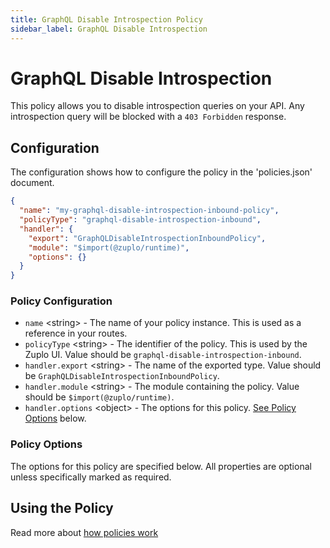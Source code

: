 ```yaml
---
title: GraphQL Disable Introspection Policy
sidebar_label: GraphQL Disable Introspection
---
```


<!-- WARNING: This document is generated. DO NOT EDIT BY HAND -->

# GraphQL Disable Introspection






<!-- start: intro.md -->
This policy allows you to disable introspection queries on your API. Any introspection query will be blocked with a `403 Forbidden` response.

<!-- end: intro.md -->

<PolicyStatus isBeta={false} isPaidAddOn={false} />



## Configuration 

The configuration shows how to configure the policy in the 'policies.json' document.

```json title="config/policies.json"
{
  "name": "my-graphql-disable-introspection-inbound-policy",
  "policyType": "graphql-disable-introspection-inbound",
  "handler": {
    "export": "GraphQLDisableIntrospectionInboundPolicy",
    "module": "$import(@zuplo/runtime)",
    "options": {}
  }
}
```

<div className="policy-options">
<div><h3 class="anchor anchorWithStickyNavbar_node_modules-@docusaurus-theme-classic-lib-theme-Heading-styles-module" id="policy-configuration">Policy Configuration<a href="#policy-configuration" class="hash-link" aria-label="Direct link to Policy Configuration" title="Direct link to Policy Configuration">​</a></h3><ul><li><code>name</code> <span class="type-option">&lt;string&gt;</span> - The name of your policy instance. This is used as a reference in your routes.</li><li><code>policyType</code> <span class="type-option">&lt;string&gt;</span> - The identifier of the policy. This is used by the Zuplo UI. Value should be <code>graphql-disable-introspection-inbound</code>.</li><li><code>handler.export</code> <span class="type-option">&lt;string&gt;</span> - The name of the exported type. Value should be <code>GraphQLDisableIntrospectionInboundPolicy</code>.</li><li><code>handler.module</code> <span class="type-option">&lt;string&gt;</span> - The module containing the policy. Value should be <code>$import(@zuplo/runtime)</code>.</li><li><code>handler.options</code> <span class="type-option">&lt;object&gt;</span> - The options for this policy. <a href="#policy-options">See Policy Options</a> below.</li></ul><h3 class="anchor anchorWithStickyNavbar_node_modules-@docusaurus-theme-classic-lib-theme-Heading-styles-module" id="policy-options">Policy Options<a href="#policy-options" class="hash-link" aria-label="Direct link to Policy Options" title="Direct link to Policy Options">​</a></h3><p>The options for this policy are specified below. All properties are optional unless specifically marked as required.</p><ul></ul></div>
</div>

## Using the Policy
<!-- start: doc.md -->

<!-- end: doc.md -->

Read more about [how policies work](/docs/articles/policies)
